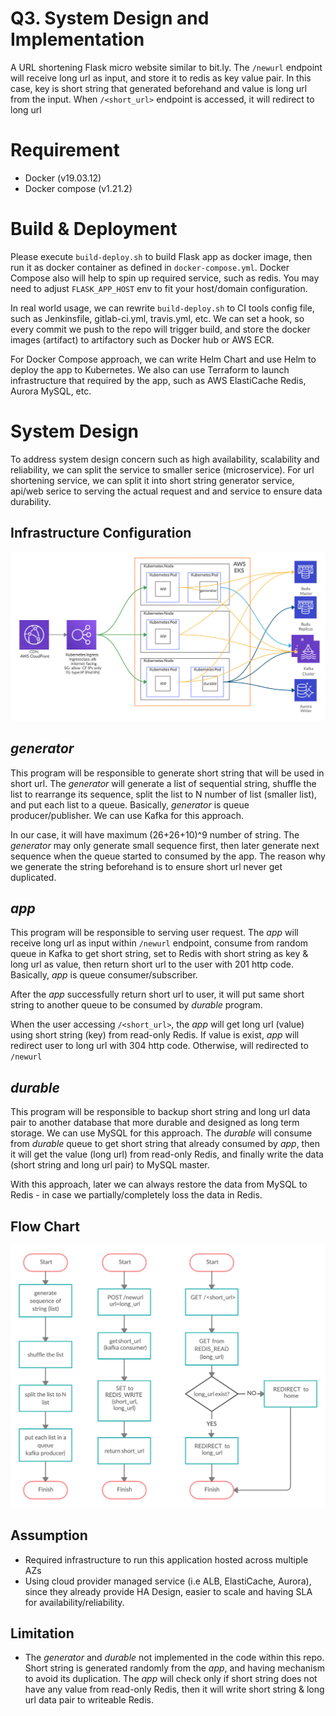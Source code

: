 # Q3. System Design and Implementation
A URL shortening Flask micro website similar to bit.ly. The `/newurl` endpoint will receive long url as input, and store it to redis as key value pair. In this case, key is short string that generated beforehand and value is long url from the input. When `/<short_url>` endpoint is accessed, it will redirect to long url

# Requirement
- Docker (v19.03.12)
- Docker compose (v1.21.2)

# Build & Deployment
Please execute `build-deploy.sh` to build Flask app as docker image, then run it as docker container as defined in `docker-compose.yml`. Docker Compose also will help to spin up required service, such as redis. You may need to adjust `FLASK_APP_HOST` env to fit your host/domain configuration.

In real world usage, we can rewrite `build-deploy.sh` to CI tools config file, such as Jenkinsfile, gitlab-ci.yml, travis.yml, etc. We can set a hook, so every commit we push to the repo will trigger build, and store the docker images (artifact) to artifactory such as Docker hub or AWS ECR.

For Docker Compose approach, we can write Helm Chart and use Helm to deploy the app to Kubernetes. We also can use Terraform to launch infrastructure that required by the app, such as AWS ElastiCache Redis, Aurora MySQL, etc.

# System Design
To address system​ design​ concern such as high availability, scalability and reliability, we can split the service to smaller serice (microservice). For url shortening service, we can split it into short string generator service, api/web serice to serving the actual request and and service to ensure data durability.

## Infrastructure​ Configuration
![Infrastructure Diagram](System-Design.png)

## *generator*
This program will be responsible to generate short string that will be used in short url. The *generator* will generate a list of sequential string, shuffle the list to rearrange its sequence, split the list to N number of list (smaller list), and put each list to a queue. Basically, *generator* is queue producer/publisher. We can use Kafka for this approach.

In our case, it will have maximum (26+26+10)^9 number of string. The *generator* may only generate small sequence first, then later generate next sequence when the queue started to consumed by the app. The reason why we generate the string beforehand is to ensure short url never get duplicated.

## *app*
This program will be responsible to serving user request. The *app* will receive long url as input within `/newurl` endpoint, consume from random queue in Kafka to get short string, set to Redis with short string as key & long url as value, then return short url to the user with 201 http code. Basically, *app* is queue consumer/subscriber.

After the *app* successfully return short url to user, it will put same short string to another queue to be consumed by
*durable* program.

When the user accessing `/<short_url>`, the *app* will get long url (value) using short string (key) from read-only Redis. If value is exist, *app* will redirect user to long url with 304 http code. Otherwise, will redirected to `/newurl`

## *durable*
This program will be responsible to backup short string and long url data pair to another database that more durable and designed as long term storage. We can use MySQL for this approach. The *durable* will consume from *durable* queue to get short string that already consumed by *app*, then it will get the value (long url) from read-only Redis, and finally write the data (short string and long url pair) to MySQL master.

With this approach, later we can always restore the data from MySQL to Redis - in case we partially/completely loss the data in Redis.

## Flow Chart
![Flow Chart](flowchart-2.png)

## Assumption​
- Required infrastructure to run this application hosted across multiple AZs
- Using cloud provider managed service (i.e ALB, ElastiCache, Aurora), since they already provide HA Design, easier to scale and having SLA for availability/reliability.

## Limitation
- The *generator* and *durable* not implemented in the code within this repo. Short string is generated randomly from the *app*, and having mechanism to avoid its duplication. The *app* will check only if short string does not have any value from read-only Redis, then it will write short string & long url data pair to writeable Redis.
